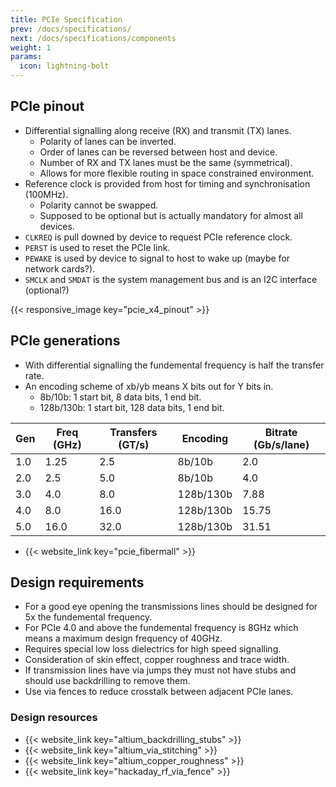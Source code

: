 ```yaml
---
title: PCIe Specification
prev: /docs/specifications/
next: /docs/specifications/components
weight: 1
params:
  icon: lightning-bolt
---
```


## PCIe pinout
- Differential signalling along receive (RX) and transmit (TX) lanes.
    - Polarity of lanes can be inverted.
    - Order of lanes can be reversed between host and device.
    - Number of RX and TX lanes must be the same (symmetrical).
    - Allows for more flexible routing in space constrained environment.
- Reference clock is provided from host for timing and synchronisation (100MHz).
    - Polarity cannot be swapped.
    - Supposed to be optional but is actually mandatory for almost all devices.
- ```CLKREQ``` is pull downed by device to request PCIe reference clock.
- ```PERST``` is used to reset the PCIe link.
- ```PEWAKE``` is used by device to signal to host to wake up (maybe for network cards?).
- ```SMCLK``` and ```SMDAT``` is the system management bus and is an I2C interface (optional?)

{{< responsive_image key="pcie_x4_pinout" >}}

## PCIe generations
- With differential signalling the fundemental frequency is half the transfer rate.
- An encoding scheme of xb/yb means X bits out for Y bits in.
    - 8b/10b: 1 start bit, 8 data bits, 1 end bit.
    - 128b/130b: 1 start bit, 128 data bits, 1 end bit.

| Gen | Freq (GHz) | Transfers (GT/s) | Encoding | Bitrate (Gb/s/lane) |
| --- | --- | --- | --- | --- |
| 1.0 | 1.25 | 2.5 | 8b/10b | 2.0 |
| 2.0 | 2.5 | 5.0 | 8b/10b | 4.0 |
| 3.0 | 4.0 | 8.0 | 128b/130b | 7.88 |
| 4.0 | 8.0 | 16.0 | 128b/130b | 15.75 |
| 5.0 | 16.0 | 32.0 | 128b/130b | 31.51 |

- {{< website_link key="pcie_fibermall" >}}

## Design requirements
- For a good eye opening the transmissions lines should be designed for 5x the fundemental frequency.
- For PCIe 4.0 and above the fundemental frequency is 8GHz which means a maximum design frequency of 40GHz.
- Requires special low loss dielectrics for high speed signalling.
- Consideration of skin effect, copper roughness and trace width.
- If transmission lines have via jumps they must not have stubs and should use backdrilling to remove them.
- Use via fences to reduce crosstalk between adjacent PCIe lanes.

### Design resources
- {{< website_link key="altium_backdrilling_stubs" >}}
- {{< website_link key="altium_via_stitching" >}}
- {{< website_link key="altium_copper_roughness" >}}
- {{< website_link key="hackaday_rf_via_fence" >}}

